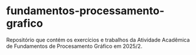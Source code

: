# fundamentos-processamento-grafico
Repositório que contém os exercícios e trabalhos da Atividade Acadêmica de Fundamentos de Procesamento Gráfico em 2025/2.
